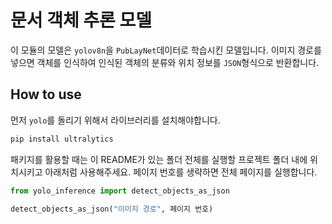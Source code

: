 # 문서 객체 추론 모델
이 모듈의 모델은 `yolov8n`을 `PubLayNet`데이터로 학습시킨 모델입니다. 이미지 경로를 넣으면 객체를 인식하여 인식된 객체의 분류와 위치 정보를 `JSON`형식으로 반환합니다.

## How to use
먼저 `yolo`를 돌리기 위해서 라이브러리를 설치해야합니다.
```bash
pip install ultralytics
```

패키지를 활용할 때는 이 README가 있는 폴더 전체를 실행할 프로젝트 폴더 내에 위치시키고 아래처럼 사용해주세요. 페이지 번호를 생략하면 전체 페이지를 실행합니다.
```python
from yolo_inference import detect_objects_as_json

detect_objects_as_json("이미지 경로", 페이지 번호)
```

